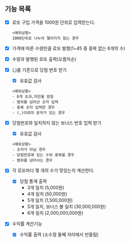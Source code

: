 ## 기능 목록
- [x] 로또 구입 가격을 1000원 단위로 입력받는다.
    ```
    <예외상황>
    1000단위로 나누어 떨어지지 않는 경우
    ```

- [x] 가격에 따른 수량만큼 로또 발행(1~45 중 중복 없는 6개의 수)

- [x] 수량과 발행된 로또 출력(오름차순)

- [x] (,)를 기준으로 당첨 번호 받기
    - [x] 유효값 검사
    ```
    <예외상황>
    - 6개 초과,미만을 받음
    - 범위를 넘어선 숫자 입력
    - 중복 숫자 입력한 경우
    - (,)이외의 문자가 있는 경우
    ```
- [x] 당첨번호와 일치하지 않는 보너스 번호 입력 받기
    - [x] 유효값 검사
    ```
    <예외상황>
    - 숫자가 아닐 경우
    - 당첨번호에 있는 수와 중복될 경우
    - 범위를 넘어서는 경우
    ```

- [x] 각 로또마다 몇 개의 수가 맞았는지 계산한다.
    - [x] 당첨 통계 출력
        - 3개 일치 (5,000원)
        - 4개 일치 (50,000원)
        - 5개 일치 (1,500,000원)
        - 5개 일치, 보너스 볼 일치 (30,000,000원)
        - 6개 일치 (2,000,000,000원)

- [x] 수익률 계산기능
    - [x] 수익률 출력 (소수점 둘째 자리에서 반올림)
